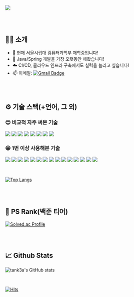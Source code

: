 <img src="https://capsule-render.vercel.app/api?type=cylinder&color=0:f6e58d,100:ffbe76&text=안녕하세요!&fontAlign=50&fontAlignY=55&animation=fadeIn">
 
</br></br>

## 🧑‍💻 소개

- 🏫 현재 서울시립대 컴퓨터과학부 재학중입니다!
- 🌱 Java/Spring 개발을 가장 오랫동안 해왔습니다!
- ☁️ CI/CD, 클라우드 인프라 구축에서도 실력을 늘리고 싶습니다!
- 📫 이메일: [![Gmail Badge](https://img.shields.io/badge/tank3a-d14836?style=flat-square&logo=Gmail&logoColor=white&link=mailto:tank3a@gmail.com)](mailto:tank3a@gmail.com)

</br></br>

## ⚙️ 기술 스택(+언어, 그 외)

### 😊 비교적 자주 써본 기술
<img src="https://img.shields.io/badge/Spring-6DB33F?style=for-the-badge&logo=Spring&logoColor=white"> <img src="https://img.shields.io/badge/Spring%20Boot-6DB33F?style=for-the-badge&logo=Spring%20Boot&logoColor=white"> <img src="https://img.shields.io/badge/MySQL-4479A1?style=for-the-badge&logo=MySQL&logoColor=white"> <img src="https://img.shields.io/badge/Spring%20Security-6DB33F?style=for-the-badge&logo=Spring%20Security&logoColor=white"> <img src="https://img.shields.io/badge/AWS-FF9900?style=for-the-badge&logo=AmazonEC2&logoColor=white"> <img src="https://img.shields.io/badge/Jira-0052CC?style=for-the-badge&logo=Jira&logoColor=white"> <img src="https://img.shields.io/badge/Git-F05032?style=for-the-badge&logo=Git&logoColor=white"> <img src="https://img.shields.io/badge/Swagger-85EA2D?style=for-the-badge&logo=Swagger&logoColor=black">

### 😁 1번 이상 사용해본 기술
<img src="https://img.shields.io/badge/Node.js-339933?style=for-the-badge&logo=Node.js&logoColor=white"> <img src="https://img.shields.io/badge/React-61DAFB?style=for-the-badge&logo=React&logoColor=white"> <img src="https://img.shields.io/badge/Javascript-F7DF1E?style=for-the-badge&logo=Javascript&logoColor=black"> <img src="https://img.shields.io/badge/heroku-430098?style=for-the-badge&logo=heroku&logoColor=white">  <img src="https://img.shields.io/badge/mongoDB-47A248?style=for-the-badge&logo=mongoDB&logoColor=white"> <img src="https://img.shields.io/badge/VPC-FF4F8B?style=for-the-badge&logo=awsorganizations&logoColor=white"> <img src="https://img.shields.io/badge/jenkins-D24939?style=for-the-badge&logo=jenkins&logoColor=white"> <img src="https://img.shields.io/badge/Flask-000000?style=for-the-badge&logo=flask&logoColor=white"> <img src="https://img.shields.io/badge/Oracle%20DB-F80000?style=for-the-badge&logo=Oracle&logoColor=white"> <img src="https://img.shields.io/badge/Redis-DC382D?style=for-the-badge&logo=Redis&logoColor=white"> <img src="https://img.shields.io/badge/Docker-2496ED?style=for-the-badge&logo=Docker&logoColor=white"> <img src="https://img.shields.io/badge/Nginx-009639?style=for-the-badge&logo=nginx&logoColor=white"> <img src="https://img.shields.io/badge/C-A8B9CC?style=for-the-badge&logo=C&logoColor=black"> <img src="https://img.shields.io/badge/Linux-FCC624?style=for-the-badge&logo=linux&logoColor=black"> <img src="https://img.shields.io/badge/Python-3776AB?style=for-the-badge&logo=python&logoColor=black">

</br>

[![Top Langs](https://github-readme-stats.vercel.app/api/top-langs/?username=tank3a&hide=css,html)](https://github.com/tank3a/github-readme-stats)


</br></br>

## 🥇 PS Rank(백준 티어)
[![Solved.ac Profile](http://mazassumnida.wtf/api/generate_badge?boj=tank3a)](https://solved.ac/tank3a)<br/>

</br></br>

## 📈 Github Stats

![tank3a's GitHub stats](https://github-readme-stats.vercel.app/api?username=tank3a&show_icons=true&theme=vue)

<br/>

[![Hits](https://hits.seeyoufarm.com/api/count/incr/badge.svg?url=https%3A%2F%2Fgithub.com%2Ftank3a&count_bg=%2379C83D&title_bg=%23555555&icon=github.svg&icon_color=%23E7E7E7&title=hits&edge_flat=false)](https://hits.seeyoufarm.com)

